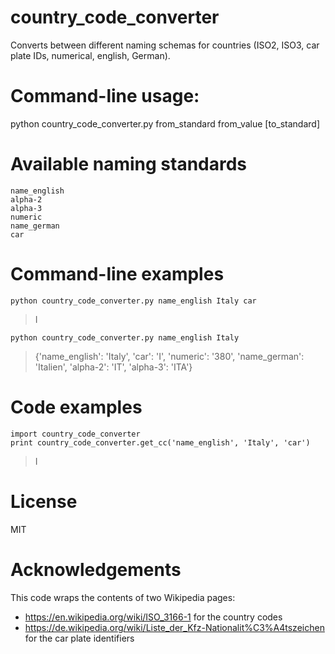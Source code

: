 # country_code_converter
Converts between different naming schemas for countries (ISO2, ISO3, car plate IDs, numerical, english, German).

# Command-line usage: 
python country_code_converter.py from_standard from_value [to_standard]

# Available naming standards
    name_english
    alpha-2
    alpha-3
    numeric
    name_german
    car

# Command-line examples
    python country_code_converter.py name_english Italy car
> I

    python country_code_converter.py name_english Italy
> {'name_english': 'Italy', 'car': 'I', 'numeric': '380', 'name_german': 'Italien', 'alpha-2': 'IT', 'alpha-3': 'ITA'}

# Code examples
    import country_code_converter
    print country_code_converter.get_cc('name_english', 'Italy', 'car')

> I

# License 
MIT

# Acknowledgements
This code wraps the contents of two Wikipedia pages:
- https://en.wikipedia.org/wiki/ISO_3166-1 for the country codes
- https://de.wikipedia.org/wiki/Liste_der_Kfz-Nationalit%C3%A4tszeichen for the car plate identifiers

